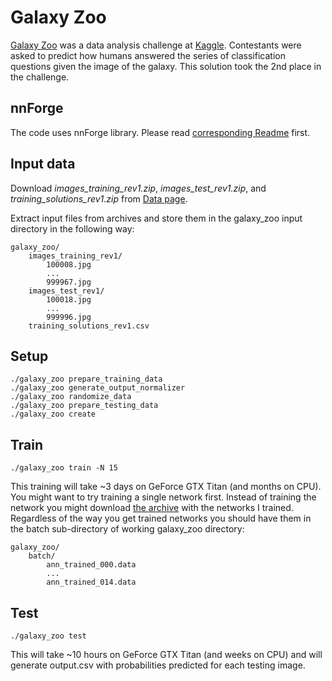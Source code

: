 Galaxy Zoo
==========

[Galaxy Zoo](https://www.kaggle.com/c/galaxy-zoo-the-galaxy-challenge) was a data analysis challenge at [Kaggle](https://www.kaggle.com). Contestants were asked to predict how humans answered the series of classification questions given the image of the galaxy. This solution took the 2nd place in the challenge.

nnForge
-------

The code uses nnForge library. Please read [corresponding Readme](../../README.md) first.

Input data
----------

Download *images_training_rev1.zip*, *images_test_rev1.zip*, and *training_solutions_rev1.zip* from [Data page](https://www.kaggle.com/c/galaxy-zoo-the-galaxy-challenge/data).

Extract input files from archives and store them in the galaxy_zoo input directory in the following way:

	galaxy_zoo/
		images_training_rev1/
			100008.jpg
			...
			999967.jpg
		images_test_rev1/
			100018.jpg
			...
			999996.jpg
		training_solutions_rev1.csv

Setup
-----

	./galaxy_zoo prepare_training_data
	./galaxy_zoo generate_output_normalizer
	./galaxy_zoo randomize_data
	./galaxy_zoo prepare_testing_data
	./galaxy_zoo create

Train
-----

	./galaxy_zoo train -N 15

This training will take ~3 days on GeForce GTX Titan (and months on CPU). You might want to try training a single network first.
Instead of training the network you might download [the archive](https://drive.google.com/uc?id=0B2hfQbOo3RqBVE91S2ZmMFpKNkU&export=download) with the networks I trained.
Regardless of the way you get trained networks you should have them in the batch sub-directory of working galaxy_zoo directory:

	galaxy_zoo/
		batch/
			ann_trained_000.data
			...
			ann_trained_014.data

Test
----

	./galaxy_zoo test

This will take ~10 hours on GeForce GTX Titan (and weeks on CPU) and will generate output.csv with probabilities predicted for each testing image.
